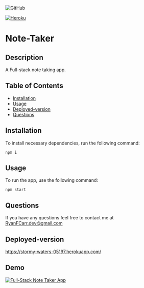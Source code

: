 ![GitHub](https://img.shields.io/github/license/RyanFCarr/note-taker)

[![Heroku](https://stormy-waters-05197.herokuapp.com/)](https://img.shields.io/badge/heroku-See%20it%20live!-blueviolet)

# Note-Taker

## Description
A Full-stack note taking app.

## Table of Contents

  * [Installation](#installation)
  * [Usage](#usage)
  * [Deployed-version](#deployed-version)
  * [Questions](#questions)

## Installation

To install necessary dependencies, run the following command:

```
npm i
```

## Usage

To run the app, use the following command:

```
npm start
```

## Questions
If you have any questions feel free to contact me at RyanFCarr.dev@gmail.com

## Deployed-version
https://stormy-waters-05197.herokuapp.com/

## Demo
[![Full-Stack Note Taker App](https://user-images.githubusercontent.com/61035701/83693263-c45f3100-a5c3-11ea-9fb9-ddeea64426cb.jpg)](https://drive.google.com/file/d/1rhCNHhfedD_BwJaTmiqQodboVBlQ8Z5Q/view)
